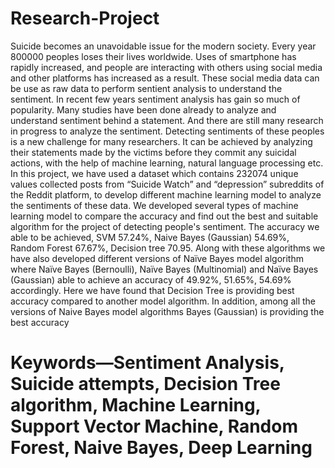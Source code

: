 # Research-Project
Suicide becomes an unavoidable issue for the modern society. Every year 800000 peoples loses their lives worldwide. Uses of smartphone has rapidly increased, and people are interacting with others using social media and other platforms has increased as a result. These social media data can be use as raw data to perform sentient analysis to understand the sentiment. In recent few years sentiment analysis has gain so much of popularity. Many studies have been done already to analyze and understand sentiment behind a statement. And there are still many research in progress to analyze the sentiment. Detecting sentiments of these peoples is a new challenge for many researchers. It can be achieved by analyzing their statements made by the victims before they commit any suicidal actions, with the help of machine learning, natural language processing etc. In this project, we have used a dataset which contains 232074 unique values collected posts from “Suicide Watch” and “depression” subreddits of the Reddit platform, to develop different machine learning model to analyze the sentiments of these data. We developed several types of machine learning model to compare the accuracy and find out the best and suitable algorithm for the project of detecting people's sentiment. The accuracy we able to be achieved, SVM 57.24%, Naive Bayes (Gaussian) 54.69%, Random Forest 67.67%, Decision tree 70.95. Along with these algorithms we have also developed different versions of Naïve Bayes model algorithm where Naïve Bayes (Bernoulli), Naïve Bayes (Multinomial) and Naïve Bayes (Gaussian) able to achieve an accuracy of 49.92%, 51.65%, 54.69% accordingly. Here we have found that Decision Tree is providing best accuracy compared to another model algorithm. In addition, among all the versions of Naive Bayes model algorithms Bayes (Gaussian) is providing the best accuracy
# Keywords—Sentiment Analysis, Suicide attempts, Decision Tree algorithm, Machine Learning, Support Vector Machine, Random Forest, Naive Bayes, Deep Learning
